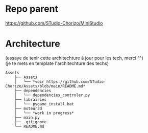 # Repo parent
https://github.com/STudio-Chorizo/MiniStudio

# Architecture
(essaye de tenir cette architechture à jour pour les tech, merci ^^)  
(je te mets en template l'architechture des techs)
```
Assets
    ├── Assets
    │   └── *voir https://github.com/STudio-Chorizo/Assets/blob/main/README.md*
    ├── dependencies
    │   └── dependencies_controler.py
    ├── librairies
    │   └── pygame_install.bat
    ├── moteur3d
    │   └── *work in progress*
    ├── main.py
    ├── .gitignore
    └── README.md
```
